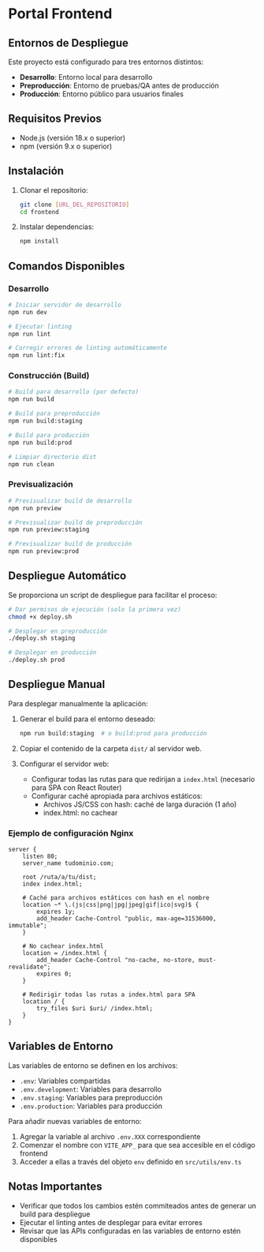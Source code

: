 # Portal Frontend

## Entornos de Despliegue

Este proyecto está configurado para tres entornos distintos:

- **Desarrollo**: Entorno local para desarrollo
- **Preproducción**: Entorno de pruebas/QA antes de producción
- **Producción**: Entorno público para usuarios finales

## Requisitos Previos

- Node.js (versión 18.x o superior)
- npm (versión 9.x o superior)

## Instalación

1. Clonar el repositorio:

   ```bash
   git clone [URL_DEL_REPOSITORIO]
   cd frontend
   ```

2. Instalar dependencias:
   ```bash
   npm install
   ```

## Comandos Disponibles

### Desarrollo

```bash
# Iniciar servidor de desarrollo
npm run dev

# Ejecutar linting
npm run lint

# Corregir errores de linting automáticamente
npm run lint:fix
```

### Construcción (Build)

```bash
# Build para desarrollo (por defecto)
npm run build

# Build para preproducción
npm run build:staging

# Build para producción
npm run build:prod

# Limpiar directorio dist
npm run clean
```

### Previsualización

```bash
# Previsualizar build de desarrollo
npm run preview

# Previsualizar build de preproducción
npm run preview:staging

# Previsualizar build de producción
npm run preview:prod
```

## Despliegue Automático

Se proporciona un script de despliegue para facilitar el proceso:

```bash
# Dar permisos de ejecución (solo la primera vez)
chmod +x deploy.sh

# Desplegar en preproducción
./deploy.sh staging

# Desplegar en producción
./deploy.sh prod
```

## Despliegue Manual

Para desplegar manualmente la aplicación:

1. Generar el build para el entorno deseado:

   ```bash
   npm run build:staging  # o build:prod para producción
   ```

2. Copiar el contenido de la carpeta `dist/` al servidor web.

3. Configurar el servidor web:
   - Configurar todas las rutas para que redirijan a `index.html` (necesario para SPA con React Router)
   - Configurar caché apropiada para archivos estáticos:
     - Archivos JS/CSS con hash: caché de larga duración (1 año)
     - index.html: no cachear

### Ejemplo de configuración Nginx

```nginx
server {
    listen 80;
    server_name tudominio.com;

    root /ruta/a/tu/dist;
    index index.html;

    # Caché para archivos estáticos con hash en el nombre
    location ~* \.(js|css|png|jpg|jpeg|gif|ico|svg)$ {
        expires 1y;
        add_header Cache-Control "public, max-age=31536000, immutable";
    }

    # No cachear index.html
    location = /index.html {
        add_header Cache-Control "no-cache, no-store, must-revalidate";
        expires 0;
    }

    # Redirigir todas las rutas a index.html para SPA
    location / {
        try_files $uri $uri/ /index.html;
    }
}
```

## Variables de Entorno

Las variables de entorno se definen en los archivos:

- `.env`: Variables compartidas
- `.env.development`: Variables para desarrollo
- `.env.staging`: Variables para preproducción
- `.env.production`: Variables para producción

Para añadir nuevas variables de entorno:

1. Agregar la variable al archivo `.env.XXX` correspondiente
2. Comenzar el nombre con `VITE_APP_` para que sea accesible en el código frontend
3. Acceder a ellas a través del objeto `env` definido en `src/utils/env.ts`

## Notas Importantes

- Verificar que todos los cambios estén commiteados antes de generar un build para despliegue
- Ejecutar el linting antes de desplegar para evitar errores
- Revisar que las APIs configuradas en las variables de entorno estén disponibles
